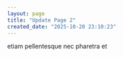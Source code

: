 ```yaml
---
layout: page
title: "Update Page 2"
created_date: "2025-10-20 23:10:23"
---
```


etiam pellentesque nec pharetra et 
